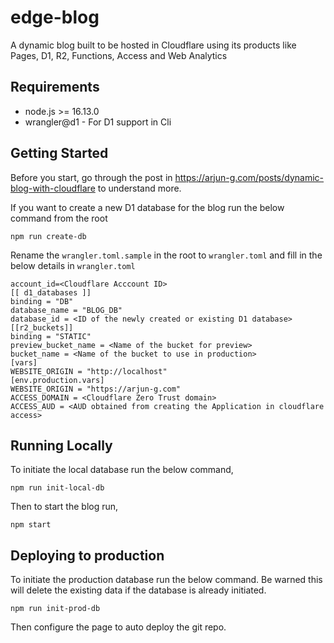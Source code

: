 # edge-blog
A dynamic blog built to be hosted in Cloudflare using its products like Pages, D1, R2, Functions, Access and Web Analytics

## Requirements
- node.js >= 16.13.0
- wrangler@d1 - For D1 support in Cli

## Getting Started

Before you start, go through the post in https://arjun-g.com/posts/dynamic-blog-with-cloudflare to understand more.

If you want to create a new D1 database for the blog run the below command from the root

```
npm run create-db
```

Rename the `wrangler.toml.sample` in the root to `wrangler.toml` and fill in the below details in `wrangler.toml`

```
account_id=<Cloudflare Acccount ID>
[[ d1_databases ]]
binding = "DB"
database_name = "BLOG_DB"
database_id = <ID of the newly created or existing D1 database>
[[r2_buckets]]
binding = "STATIC"
preview_bucket_name = <Name of the bucket for preview>
bucket_name = <Name of the bucket to use in production>
[vars]
WEBSITE_ORIGIN = "http://localhost"
[env.production.vars]
WEBSITE_ORIGIN = "https://arjun-g.com"
ACCESS_DOMAIN = <Cloudflare Zero Trust domain>
ACCESS_AUD = <AUD obtained from creating the Application in cloudflare access>
```

## Running Locally

To initiate the local database run the below command,

```
npm run init-local-db
```

Then to start the blog run,

```
npm start
```

## Deploying to production

To initiate the production database run the below command. Be warned this will delete the existing data if the database is already initiated.

```
npm run init-prod-db
```

Then configure the page to auto deploy the git repo.